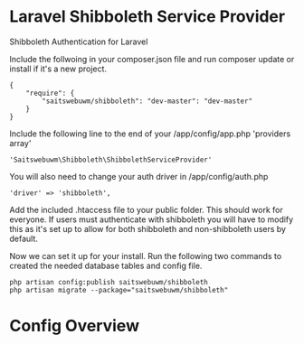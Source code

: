 Laravel Shibboleth Service Provider
===================================

Shibboleth Authentication for Laravel

Include the follwoing in your composer.json file and run composer update or install if it's a new project.

<pre><code>{
    "require": {
        "saitswebuwm/shibboleth": "dev-master": "dev-master"
    }
}</code></pre>

Include the following line to the end of your /app/config/app.php  'providers array'

<pre><code>'Saitswebuwm\Shibboleth\ShibbolethServiceProvider'</code></pre>

You will also need to change your auth driver in /app/config/auth.php

<pre><code>'driver' => 'shibboleth',</code></pre>

Add the included .htaccess file to your public folder. This should work for everyone. If users must authenticate with shibboleth you will have to modify this as it's set up to allow for both shibboleth and non-shibboleth users by default.

Now we can set it up for your install. Run the following two commands to created the needed database tables and config file.

<pre><code>php artisan config:publish saitswebuwm/shibboleth
php artisan migrate --package="saitswebuwm/shibboleth"</code></pre>

Config Overview
===============
